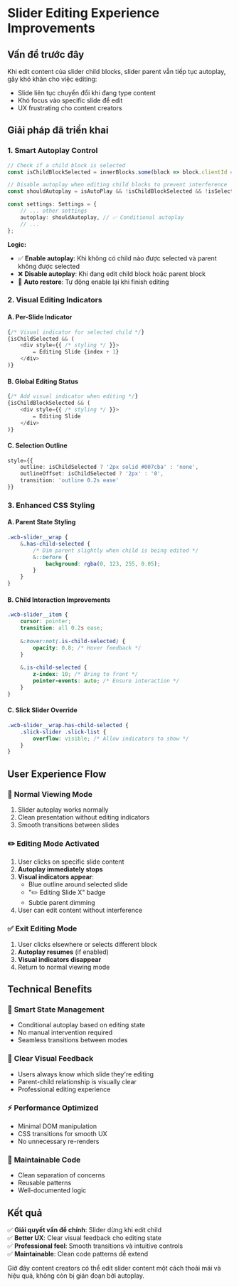 # Slider Editing Experience Improvements

## Vấn đề trước đây

Khi edit content của slider child blocks, slider parent vẫn tiếp tục autoplay, gây khó khăn cho việc editing:
- Slide liên tục chuyển đổi khi đang type content
- Khó focus vào specific slide để edit
- UX frustrating cho content creators

## Giải pháp đã triển khai

### 1. **Smart Autoplay Control**

```typescript
// Check if a child block is selected
const isChildBlockSelected = innerBlocks.some(block => block.clientId === selectedBlockClientId);

// Disable autoplay when editing child blocks to prevent interference
const shouldAutoplay = isAutoPlay && !isChildBlockSelected && !isSelected;

const settings: Settings = {
    // ... other settings
    autoplay: shouldAutoplay, // ✅ Conditional autoplay
    // ...
};
```

**Logic:**
- ✅ **Enable autoplay**: Khi không có child nào được selected và parent không được selected
- ❌ **Disable autoplay**: Khi đang edit child block hoặc parent block
- 🔄 **Auto restore**: Tự động enable lại khi finish editing

### 2. **Visual Editing Indicators**

#### A. Per-Slide Indicator
```typescript
{/* Visual indicator for selected child */}
{isChildSelected && (
    <div style={{ /* styling */ }}>
        ✏️ Editing Slide {index + 1}
    </div>
)}
```

#### B. Global Editing Status
```typescript
{/* Add visual indicator when editing */}
{isChildBlockSelected && (
    <div style={{ /* styling */ }}>
        ✏️ Editing Slide
    </div>
)}
```

#### C. Selection Outline
```typescript
style={{
    outline: isChildSelected ? '2px solid #007cba' : 'none',
    outlineOffset: isChildSelected ? '2px' : '0',
    transition: 'outline 0.2s ease'
}}
```

### 3. **Enhanced CSS Styling**

#### A. Parent State Styling
```scss
.wcb-slider__wrap {
    &.has-child-selected {
        /* Dim parent slightly when child is being edited */
        &::before {
            background: rgba(0, 123, 255, 0.05);
        }
    }
}
```

#### B. Child Interaction Improvements
```scss
.wcb-slider__item {
    cursor: pointer;
    transition: all 0.2s ease;
    
    &:hover:not(.is-child-selected) {
        opacity: 0.8; /* Hover feedback */
    }
    
    &.is-child-selected {
        z-index: 10; /* Bring to front */
        pointer-events: auto; /* Ensure interaction */
    }
}
```

#### C. Slick Slider Override
```scss
.wcb-slider__wrap.has-child-selected {
    .slick-slider .slick-list {
        overflow: visible; /* Allow indicators to show */
    }
}
```

## User Experience Flow

### 📝 **Normal Viewing Mode**
1. Slider autoplay works normally
2. Clean presentation without editing indicators
3. Smooth transitions between slides

### ✏️ **Editing Mode Activated**
1. User clicks on specific slide content
2. **Autoplay immediately stops** 
3. **Visual indicators appear**:
   - Blue outline around selected slide
   - "✏️ Editing Slide X" badge
   - Subtle parent dimming
4. User can edit content without interference

### ✅ **Exit Editing Mode**
1. User clicks elsewhere or selects different block
2. **Autoplay resumes** (if enabled)
3. **Visual indicators disappear**
4. Return to normal viewing mode

## Technical Benefits

### 🎯 **Smart State Management**
- Conditional autoplay based on editing state
- No manual intervention required
- Seamless transitions between modes

### 🎨 **Clear Visual Feedback**
- Users always know which slide they're editing
- Parent-child relationship is visually clear
- Professional editing experience

### ⚡ **Performance Optimized**
- Minimal DOM manipulation
- CSS transitions for smooth UX
- No unnecessary re-renders

### 🔧 **Maintainable Code**
- Clean separation of concerns
- Reusable patterns
- Well-documented logic

## Kết quả

✅ **Giải quyết vấn đề chính**: Slider dừng khi edit child  
✅ **Better UX**: Clear visual feedback cho editing state  
✅ **Professional feel**: Smooth transitions và intuitive controls  
✅ **Maintainable**: Clean code patterns dễ extend  

Giờ đây content creators có thể edit slider content một cách thoải mái và hiệu quả, không còn bị gián đoạn bởi autoplay. 
